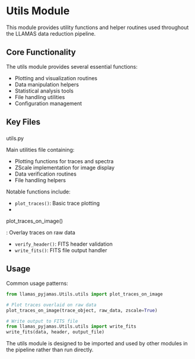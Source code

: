 # Utils Module

This module provides utility functions and helper routines used throughout the LLAMAS data reduction pipeline.

## Core Functionality

The utils module provides several essential functions:
- Plotting and visualization routines
- Data manipulation helpers
- Statistical analysis tools
- File handling utilities
- Configuration management

## Key Files

### 

utils.py


Main utilities file containing:
- Plotting functions for traces and spectra
- ZScale implementation for image display
- Data verification routines
- File handling helpers

Notable functions include:
- `plot_traces()`: Basic trace plotting
- 

plot_traces_on_image()

: Overlay traces on raw data
- `verify_header()`: FITS header validation
- `write_fits()`: FITS file output handler

## Usage

Common usage patterns:

```python
from llamas_pyjamas.Utils.utils import plot_traces_on_image

# Plot traces overlaid on raw data
plot_traces_on_image(trace_object, raw_data, zscale=True)

# Write output to FITS file
from llamas_pyjamas.Utils.utils import write_fits
write_fits(data, header, output_file)
```

The utils module is designed to be imported and used by other modules in the pipeline rather than run directly.